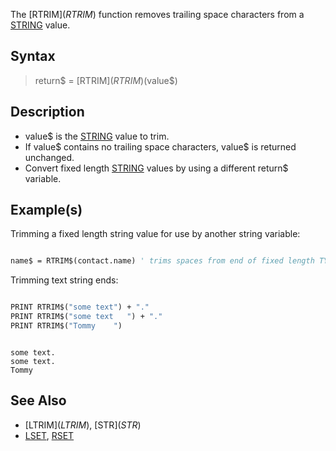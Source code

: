 The [RTRIM$](RTRIM$) function removes trailing space characters from a [STRING](STRING) value.


## Syntax

> return$ = [RTRIM$](RTRIM$)(value$)

## Description

* value$ is the [STRING](STRING) value to trim.
* If value$ contains no trailing space characters, value$ is returned unchanged.
* Convert fixed length [STRING](STRING) values by using a different return$ variable.

## Example(s)

Trimming a fixed length string value for use by another string variable:

```vb

name$ = RTRIM$(contact.name) ' trims spaces from end of fixed length TYPE value.

``` 

Trimming text string ends:

```vb

PRINT RTRIM$("some text") + "."
PRINT RTRIM$("some text   ") + "."
PRINT RTRIM$("Tommy    ")

```

```text

some text.
some text.
Tommy

```

## See Also

* [LTRIM$](LTRIM$), [STR$](STR$)
* [LSET](LSET), [RSET](RSET)
